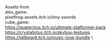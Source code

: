 Assets from \
alex_game: \
	pixelfrog-assets.itch.io/tiny-swords \
cube_game: \
	https://quaternius.itch.io/ultimate-platformer-pack \
	https://crystallotus.itch.io/skybox-textures \
	https://tallbeard.itch.io/music-loop-bundle \
